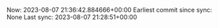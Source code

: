 Now: 2023-08-07 21:36:42.884666+00:00 Earliest commit since sync: None Last sync: 2023-08-07 21:28:51+00:00
